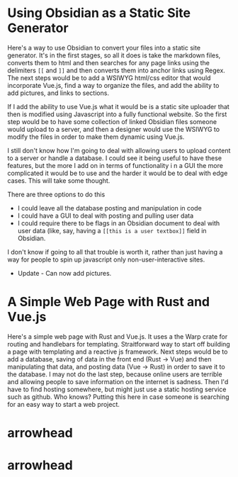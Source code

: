 # Using Obsidian as a Static Site Generator

Here's a way to use Obsidian to convert your files into a static site generator. It's in the first stages, so all it does is take the markdown files, converts them to html and then searches for any page links using the delimiters `[[` and `]]` and then converts them into anchor links using Regex. The next steps would be to add a WSIWYG html/css editor that would incorporate Vue.js, find a way to organize the files, and add the ability to add pictures, and links to sections. 

If I add the ability to use Vue.js what it would be is a static site uploader that then is modified using Javascript into a fully functional website.
So the first step would be to have some collection of linked Obsidian files someone would upload to a server, and then a designer would use the WSIWYG to modify the files in order to make them dynamic using Vue.js.

I still don't know how I'm going to deal with allowing users to upload content to a server or handle a database. I could see it being useful to have these features, but the more I add on in terms of functionality i
n a GUI the more complicated it would be to use and the harder it would be to deal with edge cases. This will take some thought.

There are three options to do this
- I could leave all the database posting and manipulation in code
- I could have a GUI to deal with posting and pulling user data
- I could require there to be flags in an Obsidian document to deal with user data (like, say, having a `[[this is a user textbox]]` field in Obsidian.

I don't know if going to all that trouble is worth it, rather than just having a way for people to spin up javascript only non-user-interactive sites.

- Update - Can now add pictures.

# A Simple Web Page with Rust and Vue.js

Here's a simple web page with Rust and Vue.js. It uses a the Warp crate for routing and handlebars for templating. Straitforward way to start off building a page with templating and a reactive js framework. Next steps would be to add a database, saving of data in the front end (Rust -> Vue) and then manipulating that data, and posting data (Vue -> Rust) in order to save it to the database. I may not do the last step, because online users are terrible and allowing people to save information on the internet is sadness. Then I'd have to find hosting somewhere, but might just use a static hosting service such as github. Who knows? Putting this here in case someone is searching for an easy way to start a web project.
# arrowhead
# arrowhead
